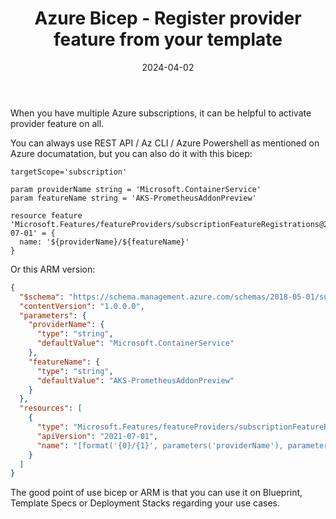 ﻿---
layout: post
title: Azure Bicep - Register provider feature from your template
date: 2024-04-02
categories: [ "Azure", "Bicep" ]
comments_id: 40 
---

When you have multiple Azure subscriptions, it can be helpful to activate provider feature on all.

You can always use REST API / Az CLI / Azure Powershell as mentioned on Azure documatation, but you can also do it with this bicep:

```bicep
targetScope='subscription'

param providerName string = 'Microsoft.ContainerService'
param featureName string = 'AKS-PrometheusAddonPreview'

resource feature 'Microsoft.Features/featureProviders/subscriptionFeatureRegistrations@2021-07-01' = {
  name: '${providerName}/${featureName}'
}
```

Or this ARM version:

```json
{
  "$schema": "https://schema.management.azure.com/schemas/2018-05-01/subscriptionDeploymentTemplate.json#",
  "contentVersion": "1.0.0.0",
  "parameters": {
    "providerName": {
      "type": "string",
      "defaultValue": "Microsoft.ContainerService"
    },
    "featureName": {
      "type": "string",
      "defaultValue": "AKS-PrometheusAddonPreview"
    }
  },
  "resources": [
    {
      "type": "Microsoft.Features/featureProviders/subscriptionFeatureRegistrations",
      "apiVersion": "2021-07-01",
      "name": "[format('{0}/{1}', parameters('providerName'), parameters('featureName'))]"
    }
  ]
}
```

The good point of use bicep or ARM is that you can use it on Blueprint, Template Specs or Deployment Stacks regarding your use cases.
